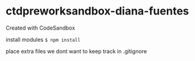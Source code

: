# ctdpreworksandbox-diana-fuentes
Created with CodeSandbox

install modules
`$ npm install`

place extra files we dont want to keep track in .gitignore

